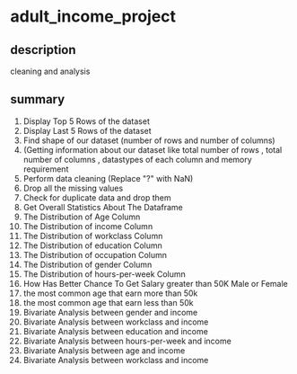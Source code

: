 # adult_income_project
## description
cleaning and analysis

## summary
1) Display Top 5 Rows of the dataset
2) Display Last 5 Rows of the dataset
3) Find shape of our dataset (number of rows and number of columns)
4) (Getting information about our dataset like total number of rows , total number of columns , datastypes of each column and memory requirement
5) Perform data cleaning (Replace "?" with NaN)
6) Drop all the missing values
7) Check for duplicate data and drop them
8) Get Overall Statistics About The Dataframe
9) The Distribution of Age Column
10) The Distribution of income Column
11) The Distribution of workclass Column
12) The Distribution of education Column
13) The Distribution of occupation Column
14) The Distribution of gender Column
15) The Distribution of hours-per-week Column
16) How Has Better Chance To Get Salary greater than 50K Male or Female
17) the most common age that earn more than 50k
18) the most common age that earn less than 50k
19) Bivariate Analysis between gender and income
20) Bivariate Analysis between workclass and income
21) Bivariate Analysis between education and income
22) Bivariate Analysis between hours-per-week and income
23) Bivariate Analysis between age and income
24) Bivariate Analysis between workclass and income
